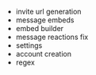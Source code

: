 - invite url generation
- message embeds
- embed builder
- message reactions fix
- settings
- account creation
- regex
